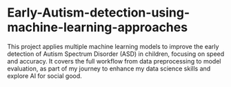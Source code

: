 # Early-Autism-detection-using-machine-learning-approaches
This project applies multiple machine learning models to improve the early detection of Autism Spectrum Disorder (ASD) in children, focusing on speed and accuracy. It covers the full workflow from data preprocessing to model evaluation, as part of my journey to enhance my data science skills and explore AI for social good.
